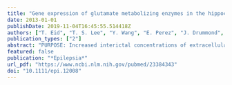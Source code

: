 ```yaml
---
title: "Gene expression of glutamate metabolizing enzymes in the hippocampal formation in human temporal lobe epilepsy"
date: 2013-01-01
publishDate: 2019-11-04T16:45:55.514418Z
authors: ["T. Eid", "T. S. Lee", "Y. Wang", "E. Perez", "J. Drummond", "F. Lauritzen", "L. H. Bergersen", "J. H. Meador-Woodruff", "D. D. Spencer", "N. C. de Lanerolle", "R. E. McCullumsmith"]
publication_types: ["2"]
abstract: "PURPOSE: Increased interictal concentrations of extracellular hippocampal glutamate have been implicated in the pathophysiology of temporal lobe epilepsy (TLE). Recent studies suggest that perturbations of the glutamate metabolizing enzymes glutamine synthetase (GS) and phosphate activated glutaminase (PAG) may underlie the glutamate excess in TLE. However, the molecular mechanism of the enzyme perturbations remains unclear. A better understanding of the regulatory mechanisms of GS and PAG could facilitate the discovery of novel therapeutics for TLE. METHODS: We used in situ hybridization on histologic sections to assess the distribution and quantity of messenger RNA (mRNA) for GS and PAG in subfields of hippocampal formations from the following: (1) patients with TLE and concomitant hippocampal sclerosis, (2) patients with TLE and no hippocampal sclerosis, and (3) nonepilepsy autopsy subjects. KEY FINDINGS: GS mRNA was increased by ~50% in the CA3 in TLE patients without hippocampal sclerosis versus in TLE patients with sclerosis and in nonepilepsy subjects. PAG mRNA was increased by >100% in the subiculum in both TLE patient categories versus in nonepilepsy subjects. PAG mRNA was also increased in the CA1, CA2, CA3, and dentate hilus in TLE without hippocampal sclerosis versus in TLE with sclerosis. Finally, PAG mRNA was increased in the dentate gyrus in TLE with sclerosis versus in nonepilepsy subjects, and also increased in the hilus in TLE without sclerosis versus in TLE with sclerosis. SIGNIFICANCE: These findings demonstrate complex changes in the expression of mRNAs for GS and PAG in the hippocampal formation in TLE, and raise the possibility that both transcriptional and posttranscriptional mechanisms may underlie the regulation of GS and PAG proteins in the epileptic brain."
featured: false
publication: "*Epilepsia*"
url_pdf: "https://www.ncbi.nlm.nih.gov/pubmed/23384343"
doi: "10.1111/epi.12008"
---
```


